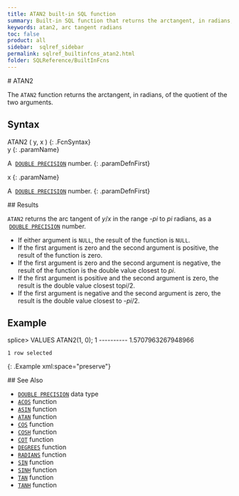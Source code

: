 ```yaml
---
title: ATAN2 built-in SQL function
summary: Built-in SQL function that returns the arctangent, in radians, of the quotient of two numbers
keywords: atan2, arc tangent radians
toc: false
product: all
sidebar:  sqlref_sidebar
permalink: sqlref_builtinfcns_atan2.html
folder: SQLReference/BuiltInFcns
---
```

<section>
<div class="TopicContent" data-swiftype-index="true" markdown="1">
# ATAN2

The `ATAN2` function returns the arctangent, in radians, of the quotient
of the two arguments.

## Syntax

<div class="fcnWrapperWide" markdown="1">
    ATAN2 ( y, x )
{: .FcnSyntax}

</div>
<div class="paramList" markdown="1">
y
{: .paramName}

A &nbsp;[`DOUBLE PRECISION`](sqlref_datatypes_doubleprecision.html) number.
{: .paramDefnFirst}

x
{: .paramName}

A &nbsp;[`DOUBLE PRECISION`](sqlref_datatypes_doubleprecision.html) number.
{: .paramDefnFirst}

</div>
## Results

`ATAN2` returns the arc tangent of *y*/*x* in the range -*pi* to *pi*
radians, as a &nbsp;[`DOUBLE
PRECISION`](sqlref_datatypes_doubleprecision.html) number.

* If either argument is `NULL`, the result of the function is `NULL`.
* If the first argument is zero and the second argument is positive, the
  result of the function is zero.
* If the first argument is zero and the second argument is negative, the
  result of the function is the double value closest to *pi*.
* If the first argument is positive and the second argument is zero, the
  result is the double value closest to*pi*/2.
* If the first argument is negative and the second argument is zero, the
  result is the double value closest to -*pi*/2.

## Example

<div class="preWrapper" markdown="1">
    splice> VALUES ATAN2(1, 0);
    1
    ----------
    1.5707963267948966

    1 row selected
{: .Example xml:space="preserve"}

</div>
## See Also

* [`DOUBLE PRECISION`](sqlref_datatypes_doubleprecision.html) data type
* [`ACOS`](sqlref_builtinfcns_acos.html) function
* [`ASIN`](sqlref_builtinfcns_asin.html) function
* [`ATAN`](sqlref_builtinfcns_atan.html) function
* [`COS`](sqlref_builtinfcns_cos.html) function
* [`COSH`](sqlref_builtinfcns_cosh.html) function
* [`COT`](sqlref_builtinfcns_cot.html) function
* [`DEGREES`](sqlref_builtinfcns_degrees.html) function
* [`RADIANS`](sqlref_builtinfcns_radians.html) function
* [`SIN`](sqlref_builtinfcns_sin.html) function
* [`SINH`](sqlref_builtinfcns_sinh.html) function
* [`TAN`](sqlref_builtinfcns_tan.html) function
* [`TANH`](sqlref_builtinfcns_tanh.html) function

</div>
</section>
